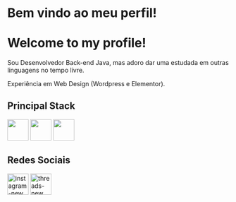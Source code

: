 <h1>Bem vindo ao meu perfil! <br><br> Welcome to my profile!</h1>

Sou Desenvolvedor Back-end Java, mas adoro dar uma estudada em outras linguagens no tempo livre.

Experiência em Web Design (Wordpress e Elementor).

<h2>Principal Stack</h2>
<div>
  <img width="48" height="48" src="https://cdn.jsdelivr.net/gh/devicons/devicon@latest/icons/java/java-original-wordmark.svg" />
  <img width="48" height="48" src="https://cdn.jsdelivr.net/gh/devicons/devicon@latest/icons/spring/spring-original-wordmark.svg" />
  <img width="48" height="48" src="https://cdn.jsdelivr.net/gh/devicons/devicon@latest/icons/mysql/mysql-original-wordmark.svg" />
</div>

<h2>Redes Sociais</h2>
<div>
<a href="https://www.instagram.com/mthsmoreira33/"><img width="48" height="48" src="https://img.icons8.com/fluency/48/instagram-new.png" alt="instagram-new"/></a>
<a href="https://www.threads.net/@mthsmoreira33/"><img width="48" height="48" src="https://is1-ssl.mzstatic.com/image/thumb/Purple221/v4/62/32/e8/6232e8a7-cb89-566b-a1f1-7347adb9693c/Prod-0-0-1x_U007emarketing-0-7-0-85-220.png/256x256bb.png" alt="threads-new"/></a>
</div>




